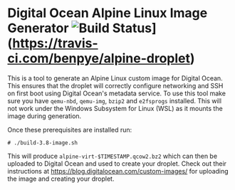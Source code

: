# Digital Ocean Alpine Linux Image Generator ![Build Status](https://travis-ci.com/benpye/alpine-droplet.svg?branch=master)](https://travis-ci.com/benpye/alpine-droplet)

This is a tool to generate an Alpine Linux custom image for Digital Ocean. This ensures that the droplet will correctly configure networking and SSH on first boot using Digital Ocean's metadata service. To use this tool make sure you have `qemu-nbd`, `qemu-img`, `bzip2` and `e2fsprogs` installed. This will not work under the Windows Subsystem for Linux (WSL) as it mounts the image during generation.

Once these prerequisites are installed run:

`# ./build-3.8-image.sh`

This will produce `alpine-virt-$TIMESTAMP.qcow2.bz2` which can then be uploaded to Digital Ocean and used to create your droplet. Check out their instructions at https://blog.digitalocean.com/custom-images/ for uploading the image and creating your droplet.

